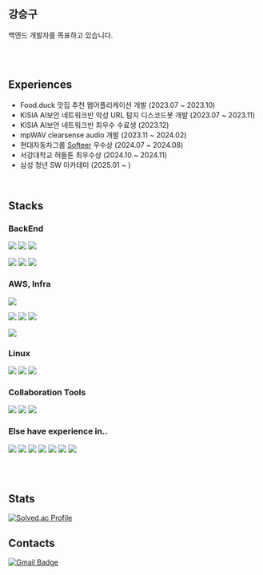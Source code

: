 ## 강승구

백엔드 개발자를 목표하고 있습니다.

<br/>
<br/>

## Experiences

- <a herf = "https://github.com/eclipse25/Food.duck-Web-Project">Food.duck</a> 맛집 추천 웹어플리케이션 개발 (2023.07 ~ 2023.10)
- KISIA AI보안 네트워크반 악성 URL 탐지 디스코드봇 개발 (2023.07 ~ 2023.11)
- KISIA AI보안 네트워크반 최우수 수료생 (2023.12)
- mpWAV clearsense audio 개발 (2023.11 ~ 2024.02)
- 현대자동차그룹 <a href = "https://softeerbootcamp.hyundaimotorgroup.com">Softeer</a> 우수상 (2024.07 ~ 2024.08)
- 서강대학교 허들톤 최우수상 (2024.10 ~ 2024.11)
- 삼성 청년 SW 아카데미 (2025.01 ~ )

<br/>

## Stacks

### BackEnd

<img src="https://img.shields.io/badge/java-E34F26?style=flat-square&logo=openjdk&logoColor=white"> <img src="https://img.shields.io/badge/spring-6DB33F?style=flat-square&logo=spring&logoColor=white"> <img src="https://img.shields.io/badge/spring boot-6DB33F?style=flat-square&logo=spring boot&logoColor=white"> 
 
<img src="https://img.shields.io/badge/mysql-4479A1?style=flat-square&logo=mysql&logoColor=white"> <img src="https://img.shields.io/badge/redis-DC382D?style=flat-square&logo=redis&logoColor=white"> <img src="https://img.shields.io/badge/spring data jpa-6DB33F?style=flat-square&logo=spring data jpa&logoColor=white">
  
### AWS, Infra
<img src="https://img.shields.io/badge/github actions-2088FF?style=flat-square&logo=github actions&logoColor=white"> 

<img src="https://img.shields.io/badge/amazon ec2-FF9900?style=flat-square&logo=amazon ec2&logoColor=white"> <img src="https://img.shields.io/badge/amazon rds-2088FF?style=flat-square&logo=amazon rds&logoColor=white"> <img src="https://img.shields.io/badge/amazon s3-569A31?style=flat-square&logo=amazon s3&logoColor=white">

<img src="https://img.shields.io/badge/microsoft azure-0078D4?style=flat-square&logo=microsoft azure&logoColor=white">

### Linux

<img src="https://img.shields.io/badge/C-033963?style=flat-square&logo=C&logoColor=white"> <img src="https://img.shields.io/badge/c++-00599C?style=flat-square&logo=c%2B%2B&logoColor=white"> <img src="https://img.shields.io/badge/linux-FCC624?style=flat-square&logo=linux&logoColor=white">

### Collaboration Tools

<img src="https://img.shields.io/badge/github-181717?style=flat-square&logo=github&logoColor=white"> <img src="https://img.shields.io/badge/figma-F24E1E?style=flat-square&logo=figma&logoColor=white">
<img src="https://img.shields.io/badge/slack-4A154B?style=flat-square&logo=slack&logoColor=white">

### Else have experience in..

<img src="https://img.shields.io/badge/android studio-3DDC84?style=flat-square&logo=android studio&logoColor=white"> <img src="https://img.shields.io/badge/css-1572B6?style=flat-square&logo=css3&logoColor=white">
<img src="https://img.shields.io/badge/javascript-F7DF1E?style=flat-square&logo=javascript&logoColor=white">
<img src="https://img.shields.io/badge/kotlin-7F52FF?style=flat-square&logo=kotlin&logoColor=white">
<img src="https://img.shields.io/badge/vue.js-4FC08D?style=flat-square&logo=vue.js&logoColor=white">
<img src="https://img.shields.io/badge/flutter-02569B?style=flat-square&logo=flutter&logoColor=white">
<img src="https://img.shields.io/badge/django-092E20?style=flat-square&logo=django&logoColor=white">

<br/>

<br/>

## Stats

[![Solved.ac Profile](http://mazassumnida.wtf/api/generate_badge?boj=v010309)](https://solved.ac/v010309)

## Contacts

[![Gmail Badge](https://img.shields.io/badge/Gmail-d14836?style=flat-square&logo=Gmail&logoColor=white&link=mailto:kimsh1691@gmail.com)](mailto:chungomega@gmail.com)
